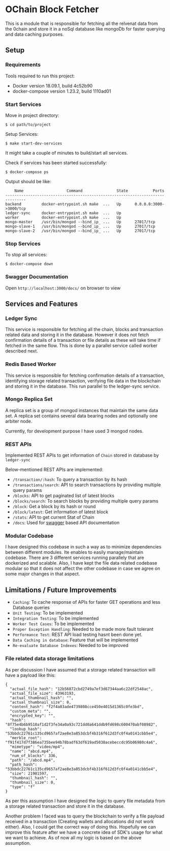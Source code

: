 # OChain Block Fetcher

This is a module that is responsible for fetching all the relvenat data from the 0chain and store it in a noSql database like mongoDb for faster querying and data caching purposes.

## Setup

### Requirements

Tools required to run this project:

- Docker version 18.09.1, build 4c52b90
- docker-compose version 1.23.2, build 1110ad01

### Start Services

Move in project directory:

```
$ cd path/to/project
```

Setup Services:

```
$ make start-dev-services
```

It might take a couple of minutes to build/start all services.

Check if services has been started successfully:

```
$ docker-compose ps
```

Output should be like:

```
    Name                   Command               State           Ports
-------------------------------------------------------------------------------
backend         docker-entrypoint.sh make  ...   Up      0.0.0.0:3000->3000/tcp
ledger-sync     docker-entrypoint.sh make  ...   Up
worker          docker-entrypoint.sh make  ...   Up
mongo-master    /usr/bin/mongod --bind_ip_ ...   Up      27017/tcp
mongo-slave-1   /usr/bin/mongod --bind_ip_ ...   Up      27017/tcp
mongo-slave-2   /usr/bin/mongod --bind_ip_ ...   Up      27017/tcp
```

### Stop Services

To stop all services:

```
$ docker-compose down
```

### Swagger Documentation

Open `http://localhost:3000/docs/` on browser to view

## Services and Features

### Ledger Sync

This service is responsible for fetching all the chain, blocks and transaction related data and storing it in the database. However it does not fetch confirmation details of a transaction or file details as these will take time if fetched in the same flow. This is done by a parallel service called worker described next.

### Redis Based Worker

This service is responsible for fetching confirmation details of a transaction, identifying storage related transaction, verifying file data in the blockchain and storing it in the database. This run parallel to the ledger-sync service.

### Mongo Replica Set

A replica set is a group of mongod instances that maintain the same data set. A replica set contains several data bearing nodes and optionally one arbiter node.

Currently, for development purpose I have used 3 mongod nodes.

### REST APIs

Implemented REST APIs to get information of `Chain` stored in database by `ledger-sync`

Below-mentioned REST APIs are implemented:

- `/transaction/:hash`: To query a transaction by its hash
- `/transactions/search`: API to search transactions by providing multiple query params
- `/blocks`: API to get paginated list of latest blocks
- `/blocks/search`: To search blocks by providing multiple query params
- `/block`: Get a block by its hash or round
- `/block/latest`: Get information of latest block
- `/stats`: API to get current Stat of Chain
- `/docs`: Used for [swagger](https://swagger.io/) based API documentation

### Modular Codebase

I have designed this codebase in such a way as to minimize dependencies between different modules. Ite enables to easily manage/maintain codebase. There are 3 different services running parallely that are dockerized and scalable. Also, I have kept the file data related codebase modular so that it does not affect the other codebase in case we agree on some major changes in that aspect.

## Limitations / Future Improvements

- `Caching`: To cache response of APIs for faster GET operations and less Database queries
- `Unit Testing`: To be implemented
- `Integration Testing`: To be implemented
- `Worker Test Cases`: To be implemented
- `Proper Exception Handling`: Needed to be made more fault tolerant
- `Performance Test`: REST API load testing hasnt been done yet.
- `Data Caching in database`: Feature that will be implemented
- `Re-evaluate Database Indexes`: Needed to be improved

### File related data storage limitations

As per discussion I have assumed that a storage related transaction will have a payload like this:

```
{
  "actual_file_hash": "12b56872cbd2749a7ef3d67344aa6c22df2548ac",
  "actual_file_size": 43963193,
  "actual_thumbnail_hash": "",
  "actual_thumbnail_size": 0,
  "content_hash": "f2f4a83ade4739808cce450e4015d1365c0fe3bd",
  "custom_meta": "",
  "encrypted_key": "",
  "hash": "8f75e4b6b9510af1d2f3fe34a0a93c721dd0a641ddb9fd698c600470abf08982",
  "lookup_hash": "53bbdc22761c135cd9657af2ae8e3a853dcbf4b316f612d3fc0f4a0141cbb5e4",
  "merkle_root": "f91f417d7f386ea735bee94b78badf63df619ad5038acebeccdc95b06980c4a6",
  "mimetype": "video/mp4",
  "name": "abcd.mp4",
  "num_of_blocks": 336,
  "path": "/abcd.mp4",
  "path_hash": "53bbdc22761c135cd9657af2ae8e3a853dcbf4b316f612d3fc0f4a0141cbb5e4",
  "size": 21981597,
  "thumbnail_hash": "",
  "thumbnail_size": 0,
  "type": "f"
}
```

As per this assumption I have designed the logic to query file metadata from a storage related transaction and store it in the database.

Another problem I faced was to query the blockchain to verify a file payload received in a transaction (Creating wallets and allocations did not work either). Also, I could get the correct way of doing this. Hopefully we can improve this feature after we have a concrete idea of SDK's usage for what we want to achieve. As of now all my logic is based on the above assumption.
